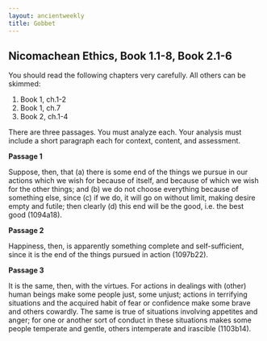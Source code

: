 ```yaml
---
layout: ancientweekly
title: Gobbet
---
```


## Nicomachean Ethics, Book 1.1-8, Book 2.1-6 

You should read the following chapters very carefully. All others can be skimmed: 

1. Book 1, ch.1-2
2. Book 1, ch.7
3. Book 2, ch.1-4

There are three passages. You must analyze each. Your analysis must include a short paragraph each for context, content, and assessment. 

**Passage 1**

Suppose, then, that (a) there is some end of the things we pursue in our actions which we wish for because of itself, and because of which we wish for the other things; and (b) we do not choose everything because of something else, since (c) if we do, it will go on without limit, making desire empty and futile; then clearly (d) this end will be the good, i.e. the best good (1094a18).


**Passage 2**

Happiness, then, is apparently something complete and self-sufficient, since it is the end of the things pursued in action (1097b22).

 

**Passage 3**

It is the same, then, with the virtues. For actions in dealings with (other) human beings make some people just, some unjust; actions in terrifying situations and the acquired habit of fear or confidence make some brave and others cowardly. The same is true of situations involving appetites and anger; for one or another sort of conduct in these situations makes some people temperate and gentle, others intemperate and irascible (1103b14).


